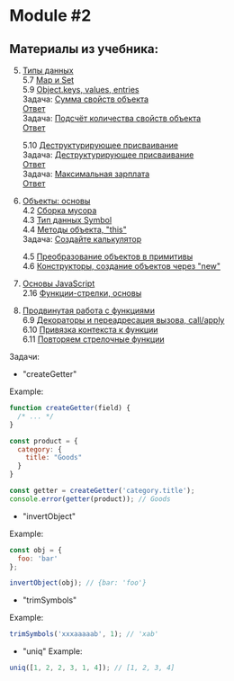 # Module #2

## Материалы из учебника:

5. [Типы данных](https://learn.javascript.ru/data-types)  
    5.7 [Map и Set](https://learn.javascript.ru/map-set)  
    5.9 [Object.keys, values, entries](https://learn.javascript.ru/keys-values-entries)   
    Задача: [Сумма свойств объекта](https://learn.javascript.ru/task/sum-salaries)  
    [Ответ](task_1.js)  
    Задача: [Подсчёт количества свойств объекта](https://learn.javascript.ru/task/count-properties)  
    [Ответ](task_2.js)  
    
    5.10 [Деструктурирующее присваивание](https://learn.javascript.ru/destructuring-assignment)  
    Задача: [Деструктурирующее присваивание](https://learn.javascript.ru/task/destruct-user)  
    [Ответ](task_3.js)  
    Задача: [Максимальная зарплата](https://learn.javascript.ru/task/max-salary)  
    [Ответ](task_4.js)  
    
4. [Объекты: основы](https://learn.javascript.ru/object-basics)  
    4.2 [Сборка мусора](https://learn.javascript.ru/garbage-collection)  
    4.3 [Тип данных Symbol](https://learn.javascript.ru/symbol)   
    4.4 [Методы объекта, "this"](https://learn.javascript.ru/object-methods)   
    Задача: [Создайте калькулятор](https://learn.javascript.ru/task/calculator)  
        
    4.5 [Преобразование объектов в примитивы](https://learn.javascript.ru/object-toprimitive)   
    4.6 [Конструкторы, создание объектов через "new"](https://learn.javascript.ru/constructor-new)   
    
2. [Основы JavaScript](https://learn.javascript.ru/first-steps)  
    2.16 [Функции-стрелки, основы](https://learn.javascript.ru/arrow-functions-basics)   
    
6. [Продвинутая работа с функциями](https://learn.javascript.ru/advanced-functions)  
    6.9 [Декораторы и переадресация вызова, сall/apply](https://learn.javascript.ru/call-apply-decorators)  
    6.10 [Привязка контекста к функции](https://learn.javascript.ru/bind)  
    6.11 [Повторяем стрелочные функции](https://learn.javascript.ru/arrow-functions)  

Задачи:

* "createGetter" 

Example: 
```javascript
function createGetter(field) {
  /* ... */
}

const product = {
  category: {
    title: "Goods"
  }
}

const getter = createGetter('category.title');
console.error(getter(product)); // Goods
```

* "invertObject" 

Example:
```javascript
const obj = {
  foo: 'bar'
};

invertObject(obj); // {bar: 'foo'}
```
  
* "trimSymbols"

Example:
```javascript
trimSymbols('xxxaaaaab', 1); // 'xab'
```
  
* "uniq"
Example:
```javascript
uniq([1, 2, 2, 3, 1, 4]); // [1, 2, 3, 4]
```
